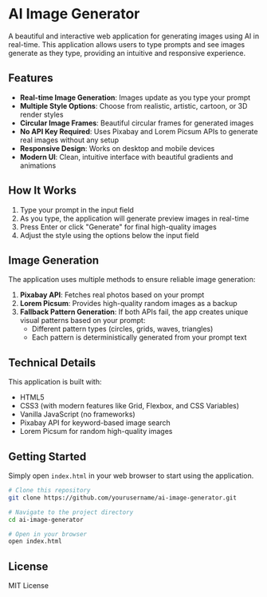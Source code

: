 # AI Image Generator

A beautiful and interactive web application for generating images using AI in real-time. This application allows users to type prompts and see images generate as they type, providing an intuitive and responsive experience.

## Features

- **Real-time Image Generation**: Images update as you type your prompt
- **Multiple Style Options**: Choose from realistic, artistic, cartoon, or 3D render styles
- **Circular Image Frames**: Beautiful circular frames for generated images
- **No API Key Required**: Uses Pixabay and Lorem Picsum APIs to generate real images without any setup
- **Responsive Design**: Works on desktop and mobile devices
- **Modern UI**: Clean, intuitive interface with beautiful gradients and animations

## How It Works

1. Type your prompt in the input field
2. As you type, the application will generate preview images in real-time
3. Press Enter or click "Generate" for final high-quality images
4. Adjust the style using the options below the input field

## Image Generation

The application uses multiple methods to ensure reliable image generation:

1. **Pixabay API**: Fetches real photos based on your prompt
2. **Lorem Picsum**: Provides high-quality random images as a backup
3. **Fallback Pattern Generation**: If both APIs fail, the app creates unique visual patterns based on your prompt:
   - Different pattern types (circles, grids, waves, triangles)
   - Each pattern is deterministically generated from your prompt text

## Technical Details

This application is built with:
- HTML5
- CSS3 (with modern features like Grid, Flexbox, and CSS Variables)
- Vanilla JavaScript (no frameworks)
- Pixabay API for keyword-based image search
- Lorem Picsum for random high-quality images

## Getting Started

Simply open `index.html` in your web browser to start using the application.

```bash
# Clone this repository
git clone https://github.com/yourusername/ai-image-generator.git

# Navigate to the project directory
cd ai-image-generator

# Open in your browser
open index.html
```

## License

MIT License 